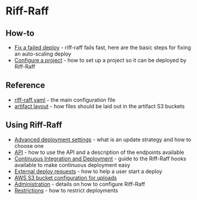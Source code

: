 Riff-Raff
=========

How-to
------

 - [Fix a failed deploy](howto/fix-a-failed-deploy.md) - riff-raff fails fast, here are the basic steps
   for fixing an auto-scaling deploy
 - [Configure a project](howto/configure-a-project.md) - how to set up a project so it can be deployed by Riff-Raff

Reference
---------

 - [riff-raff.yaml](reference/riff-raff.yaml.md) - the main configuration file
 - [artifact layout](reference/s3-artifact-layout.md) - how files should be laid out in the artifact S3 buckets

Using Riff-Raff
---------------

 - [Advanced deployment settings](riffraff/advanced-settings.md) - what is an update strategy and how to choose one
 - [API](riffraff/api.md) - how to use the API and a description of the endpoints available
 - [Continuous Integration and Deployment](riffraff/hooksAndCD.md) - guide to the Riff-Raff hooks available to make continuous
 deployment easy
 - [External deploy requests](riffraff/externalRequest.md) - how to help a user start a deploy
 - [AWS S3 bucket configuration for uploads](riffraff/s3buckets.md)
 - [Administration](riffraff/administration/) - details on how to configure Riff-Raff
 - [Restrictions](riffraff/restrictions.md) - how to restrict deployments